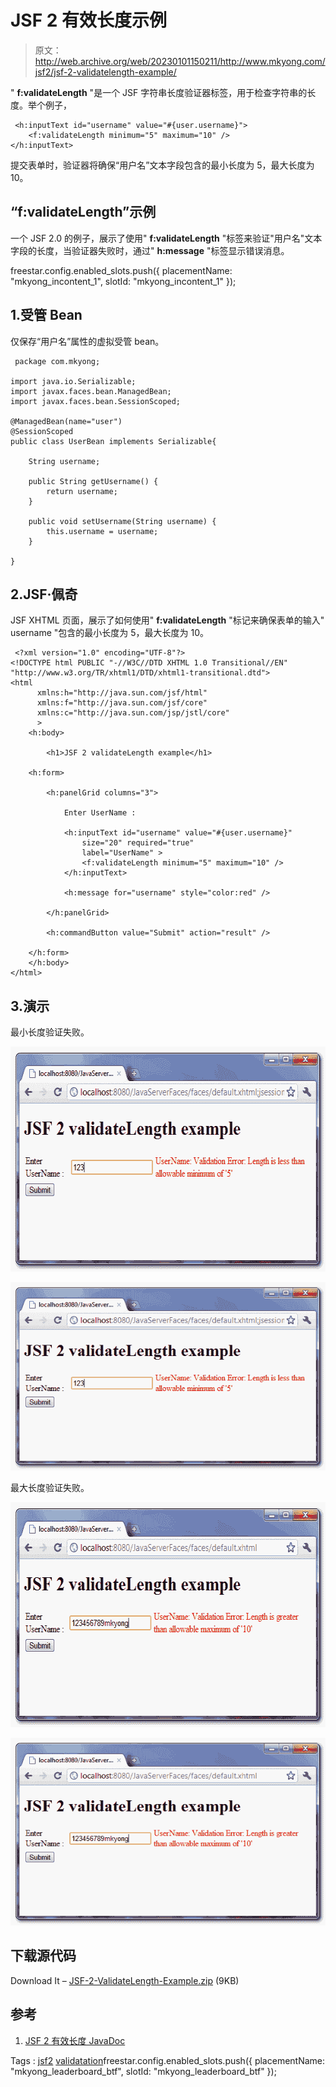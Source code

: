 # JSF 2 有效长度示例

> 原文：<http://web.archive.org/web/20230101150211/http://www.mkyong.com/jsf2/jsf-2-validatelength-example/>

" **f:validateLength** "是一个 JSF 字符串长度验证器标签，用于检查字符串的长度。举个例子，

```
 <h:inputText id="username" value="#{user.username}">
	<f:validateLength minimum="5" maximum="10" />
</h:inputText> 
```

提交表单时，验证器将确保“用户名”文本字段包含的最小长度为 5，最大长度为 10。

## “f:validateLength”示例

一个 JSF 2.0 的例子，展示了使用" **f:validateLength** "标签来验证"用户名"文本字段的长度，当验证器失败时，通过" **h:message** "标签显示错误消息。

freestar.config.enabled_slots.push({ placementName: "mkyong_incontent_1", slotId: "mkyong_incontent_1" });

## 1.受管 Bean

仅保存“用户名”属性的虚拟受管 bean。

```
 package com.mkyong;

import java.io.Serializable;
import javax.faces.bean.ManagedBean;
import javax.faces.bean.SessionScoped;

@ManagedBean(name="user")
@SessionScoped
public class UserBean implements Serializable{

	String username;

	public String getUsername() {
		return username;
	}

	public void setUsername(String username) {
		this.username = username;
	}

} 
```

## 2.JSF·佩奇

JSF XHTML 页面，展示了如何使用" **f:validateLength** "标记来确保表单的输入" username "包含的最小长度为 5，最大长度为 10。

```
 <?xml version="1.0" encoding="UTF-8"?>
<!DOCTYPE html PUBLIC "-//W3C//DTD XHTML 1.0 Transitional//EN" 
"http://www.w3.org/TR/xhtml1/DTD/xhtml1-transitional.dtd">
<html    
      xmlns:h="http://java.sun.com/jsf/html"
      xmlns:f="http://java.sun.com/jsf/core"
      xmlns:c="http://java.sun.com/jsp/jstl/core"
      >
    <h:body>

    	<h1>JSF 2 validateLength example</h1>

	<h:form>

		<h:panelGrid columns="3">

			Enter UserName : 

			<h:inputText id="username" value="#{user.username}" 
				size="20" required="true"
				label="UserName" >
				<f:validateLength minimum="5" maximum="10" />
			</h:inputText>

			<h:message for="username" style="color:red" />

		</h:panelGrid>

		<h:commandButton value="Submit" action="result" />

	</h:form>	
    </h:body>
</html> 
```

## 3.演示

最小长度验证失败。

<noscript><img src="img/6e3c9d6930f622bb8148d4c92c6c49b5.png" alt="jsf2-ValidateLength-Example-1" title="jsf2-ValidateLength-Example-1" width="604" height="360" data-original-src="http://web.archive.org/web/20210220021031im_/http://www.mkyong.com/wp-content/uploads/2010/10/jsf2-ValidateLength-Example-1.png"/></noscript>

![jsf2-ValidateLength-Example-1](img/3191d08892236a996d6bb6ce27f4e9a8.png "jsf2-ValidateLength-Example-1")

最大长度验证失败。

<noscript><img src="img/aa50fc14644c5cc184853eb1c3ed380e.png" alt="jsf2-ValidateLength-Example-2" title="jsf2-ValidateLength-Example-2" width="604" height="360" data-original-src="http://web.archive.org/web/20210220021031im_/http://www.mkyong.com/wp-content/uploads/2010/10/jsf2-ValidateLength-Example-2.png"/></noscript>

![jsf2-ValidateLength-Example-2](img/ba4bcac7d2d730a4647cf182997b2790.png "jsf2-ValidateLength-Example-2")

## 下载源代码

Download It – [JSF-2-ValidateLength-Example.zip](http://web.archive.org/web/20210220021031/http://www.mkyong.com/wp-content/uploads/2010/10/JSF-2-ValidateLength-Example.zip) (9KB)

## 参考

1.  [JSF 2 有效长度 JavaDoc](http://web.archive.org/web/20210220021031/https://javaserverfaces.dev.java.net/nonav/docs/2.0/pdldocs/facelets/f/validateLength.html)

Tags : [jsf2](http://web.archive.org/web/20210220021031/https://mkyong.com/tag/jsf2/) [validatation](http://web.archive.org/web/20210220021031/https://mkyong.com/tag/validatation/)freestar.config.enabled_slots.push({ placementName: "mkyong_leaderboard_btf", slotId: "mkyong_leaderboard_btf" });<input type="hidden" id="mkyong-current-postId" value="7496">